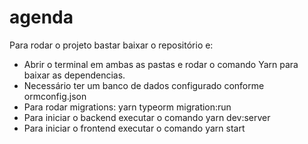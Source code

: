 # agenda
Para rodar o projeto bastar baixar o repositório e: 

- Abrir o terminal em ambas as pastas e rodar o comando Yarn para baixar as dependencias. 
- Necessário ter um banco de dados configurado conforme ormconfig.json 
- Para rodar migrations: yarn typeorm migration:run
- Para iniciar o backend executar o comando yarn dev:server
- Para iniciar o frontend executar o comando yarn start
